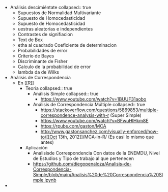 - Análisis descimiéntate
  collapsed:: true
	- Supuestos de Normalidad Multivariante
	- Supuesto de Homocedasticidad
	- Supuesto de Homocedasticidad
	- uestras aleatorias e independientes
	- Contrastes de signifiacion
	- Text de Box
	- etha al cuadrado Coeficiente de determinacion
	- Probabilidades de error
	- Criterio de Bayes
	- Discriminante de Fisher
	- Calculo de la probabilidad de error
	- lambda da de Wilks
- Análisis de Correspondencia
	- En [[R]]
		- Teoría
		  collapsed:: true
			- Análisis Simple
			  collapsed:: true
				- https://www.youtube.com/watch?v=1BUUF31aobo
			- Análisis de Correspondencia Múltiple
			  collapsed:: true
				- https://stackoverflow.com/questions/5869853/multiple-correspondence-analysis-with-r (Super Simple)
				- https://www.youtube.com/watch?v=BFwuHlHkm8E
				- https://rpubs.com/gaston/MCA
				- http://www.gastonsanchez.com/visually-enforced/how-to/[[Oct 13th, 2012]]/MCA-in-R/  (Es casi lo mismo que antes)
		- Aplicación
			- Analisisde Correspondencia Con datos de la ENEMDU, Nivel de Estudios y Tipo de trabajo al que pertenecen
			- https://github.com/diegopenaloza/Analisis-de-Correspondencia-Simple/blob/main/Analisis%20de%20Correspondencia%20SImple.ipynb
-